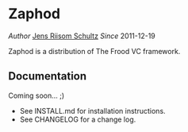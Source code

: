 Zaphod
======

*Author* [Jens Riisom Schultz](mailto:ibber_of_crew42@hotmail.com)
*Since*  2011-12-19

Zaphod is a distribution of The Frood VC framework.


Documentation
-------------

Coming soon... ;)

  * See INSTALL.md for installation instructions.
  * See CHANGELOG for a change log.

